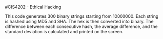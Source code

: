 #CIS4202 - Ethical Hacking 

This code generates 300 binary strings starting from 10000000. Each string is hashed using MD5 and SHA. The hex is then converted into binary. 
The difference between each consecutive hash, the average difference, and the standard deviation is calculated and printed on the screen. 
